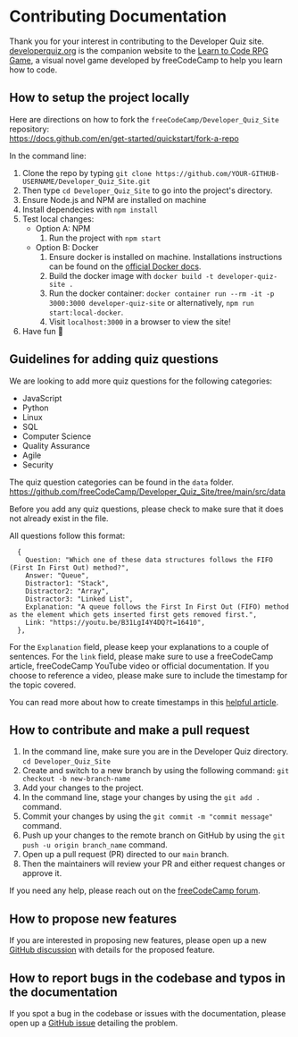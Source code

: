 # Contributing Documentation

Thank you for your interest in contributing to the Developer Quiz site. [developerquiz.org](https://developerquiz.org/) is the companion website to the [Learn to Code RPG Game](https://www.freecodecamp.org/news/learn-to-code-rpg/), a visual novel game developed by freeCodeCamp to help you learn how to code.

## How to setup the project locally

Here are directions on how to fork the `freeCodeCamp/Developer_Quiz_Site` repository:<br>
https://docs.github.com/en/get-started/quickstart/fork-a-repo

In the command line:

1. Clone the repo by typing `git clone https://github.com/YOUR-GITHUB-USERNAME/Developer_Quiz_Site.git`
2. Then type `cd Developer_Quiz_Site` to go into the project's directory.
3. Ensure Node.js and NPM are installed on machine
4. Install dependecies with `npm install`
5. Test local changes:
    - Option A: NPM
      1. Run the project with `npm start`
    - Option B: Docker
      1. Ensure docker is installed on machine. Installations instructions can be found on the [official Docker docs](https://docs.docker.com/get-docker/).
      2. Build the docker image with `docker build -t developer-quiz-site .`
      3. Run the docker container: `docker container run --rm -it -p 3000:3000 developer-quiz-site` or alternatively, `npm run start:local-docker`.
      4. Visit `localhost:3000` in a browser to view the site!
6. Have fun 🚀

## Guidelines for adding quiz questions

We are looking to add more quiz questions for the following categories:

- JavaScript
- Python
- Linux
- SQL
- Computer Science
- Quality Assurance
- Agile
- Security

The quiz question categories can be found in the `data` folder.
https://github.com/freeCodeCamp/Developer_Quiz_Site/tree/main/src/data

Before you add any quiz questions, please check to make sure that it does not already exist in the file.

All questions follow this format:

```
  {
    Question: "Which one of these data structures follows the FIFO (First In First Out) method?",
    Answer: "Queue",
    Distractor1: "Stack",
    Distractor2: "Array",
    Distractor3: "Linked List",
    Explanation: "A queue follows the First In First Out (FIFO) method as the element which gets inserted first gets removed first.",
    Link: "https://youtu.be/B31LgI4Y4DQ?t=16410",
  },
```

For the `Explanation` field, please keep your explanations to a couple of sentences. For the `link` field, please make sure to use a freeCodeCamp article, freeCodeCamp YouTube video or official documentation.
If you choose to reference a video, please make sure to include the timestamp for the topic covered.

You can read more about how to create timestamps in this [helpful article](https://www.lifewire.com/link-to-specific-part-of-youtube-video-1616414).

## How to contribute and make a pull request

1. In the command line, make sure you are in the Developer Quiz directory. `cd Developer_Quiz_Site`
2. Create and switch to a new branch by using the following command: `git checkout -b new-branch-name`
3. Add your changes to the project.
4. In the command line, stage your changes by using the `git add .` command.
5. Commit your changes by using the `git commit -m "commit message"` command.
6. Push up your changes to the remote branch on GitHub by using the `git push -u origin branch_name` command.
7. Open up a pull request (PR) directed to our `main` branch.
8. Then the maintainers will review your PR and either request changes or approve it.

If you need any help, please reach out on the [freeCodeCamp forum](https://forum.freecodecamp.org/).

## How to propose new features

If you are interested in proposing new features, please open up a new [GitHub discussion](https://github.com/freeCodeCamp/Developer_Quiz_Site/discussions) with details for the proposed feature.

## How to report bugs in the codebase and typos in the documentation

If you spot a bug in the codebase or issues with the documentation, please open up a [GitHub issue](https://github.com/freeCodeCamp/Developer_Quiz_Site/issues) detailing the problem.
